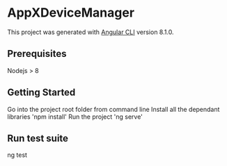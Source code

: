 # AppXDeviceManager

This project was generated with [Angular CLI](https://github.com/angular/angular-cli) version 8.1.0.

## Prerequisites

Nodejs > 8

## Getting Started

  Go into the project root folder from command line
  Install all the dependant libraries 'npm install'
  Run the project 'ng serve'
  
## Run test suite

  ng test
